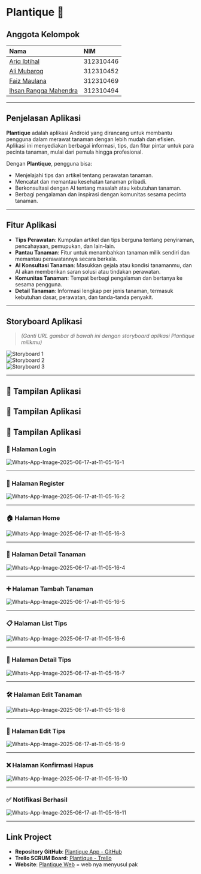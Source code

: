 # Plantique 🌿

## Anggota Kelompok
| Nama | NIM |
|:-----------------------------|:------------|
| [Ariq Ibtihal](https://github.com/ariq190505) | 312310446 |
| [Ali Mubaroq](https://github.com/alimubaroq) | 312310452 |
| [Faiz Maulana](https://github.com/PaisMaulanaaa) | 312310469 |
| [Ihsan Rangga Mahendra](https://github.com/IHSANRANGGAMAHENDRA) | 312310494 |

---

## Penjelasan Aplikasi
**Plantique** adalah aplikasi Android yang dirancang untuk membantu pengguna dalam merawat tanaman dengan lebih mudah dan efisien. Aplikasi ini menyediakan berbagai informasi, tips, dan fitur pintar untuk para pecinta tanaman, mulai dari pemula hingga profesional.  

Dengan **Plantique**, pengguna bisa:
- Menjelajahi tips dan artikel tentang perawatan tanaman.
- Mencatat dan memantau kesehatan tanaman pribadi.
- Berkonsultasi dengan AI tentang masalah atau kebutuhan tanaman.
- Berbagi pengalaman dan inspirasi dengan komunitas sesama pecinta tanaman.

---

## Fitur Aplikasi
- **Tips Perawatan**: Kumpulan artikel dan tips berguna tentang penyiraman, pencahayaan, pemupukan, dan lain-lain.
- **Pantau Tanaman**: Fitur untuk menambahkan tanaman milik sendiri dan memantau perawatannya secara berkala.
- **AI Konsultasi Tanaman**: Masukkan gejala atau kondisi tanamanmu, dan AI akan memberikan saran solusi atau tindakan perawatan.
- **Komunitas Tanaman**: Tempat berbagi pengalaman dan bertanya ke sesama pengguna.
- **Detail Tanaman**: Informasi lengkap per jenis tanaman, termasuk kebutuhan dasar, perawatan, dan tanda-tanda penyakit.

---

## Storyboard Aplikasi  
> *(Ganti URL gambar di bawah ini dengan storyboard aplikasi Plantique milikmu)*

![Storyboard 1](https://i.ibb.co/BFXBs4Y/Whats-App-Image-2025-05-07-at-18-37-00.jpg)  
![Storyboard 2](https://i.ibb.co/pcnvLrG/Cuplikan-layar-2025-05-07-182727.png)  
![Storyboard 3](https://i.ibb.co/YFSCpgXG/Whats-App-Image-2025-05-07-at-18-36-29.jpg)

---

## 📱 Tampilan Aplikasi

## 📱 Tampilan Aplikasi

## 📱 Tampilan Aplikasi

### 🔐 Halaman Login  
![Whats-App-Image-2025-06-17-at-11-05-16-1](https://i.ibb.co/PZtxHdJ/Whats-App-Image-2025-06-17-at-11-05-16-1.jpg)

---

### 📝 Halaman Register  
![Whats-App-Image-2025-06-17-at-11-05-16-2](https://i.ibb.co/Mn0k6sb/Whats-App-Image-2025-06-17-at-11-05-16-2.jpg)

---

### 🏠 Halaman Home  
![Whats-App-Image-2025-06-17-at-11-05-16-3](https://i.ibb.co/X2j6M4R/Whats-App-Image-2025-06-17-at-11-05-16-3.jpg)

---

### 📄 Halaman Detail Tanaman  
![Whats-App-Image-2025-06-17-at-11-05-16-4](https://i.ibb.co/zZgqBBR/Whats-App-Image-2025-06-17-at-11-05-16-4.jpg)

---

### ➕ Halaman Tambah Tanaman  
![Whats-App-Image-2025-06-17-at-11-05-16-5](https://i.ibb.co/tHx2BYk/Whats-App-Image-2025-06-17-at-11-05-16-5.jpg)

---

### 📋 Halaman List Tips  
![Whats-App-Image-2025-06-17-at-11-05-16-6](https://i.ibb.co/BgYrjDF/Whats-App-Image-2025-06-17-at-11-05-16-6.jpg)

---

### 📂 Halaman Detail Tips  
![Whats-App-Image-2025-06-17-at-11-05-16-7](https://i.ibb.co/ZKwfnDr/Whats-App-Image-2025-06-17-at-11-05-16-7.jpg)

---

### 🛠️ Halaman Edit Tanaman  
![Whats-App-Image-2025-06-17-at-11-05-16-8](https://i.ibb.co/2NYrFc4/Whats-App-Image-2025-06-17-at-11-05-16-8.jpg)

---

### 🧾 Halaman Edit Tips  
![Whats-App-Image-2025-06-17-at-11-05-16-9](https://i.ibb.co/wKHrsdc/Whats-App-Image-2025-06-17-at-11-05-16-9.jpg)

---

### ❌ Halaman Konfirmasi Hapus  
![Whats-App-Image-2025-06-17-at-11-05-16-10](https://i.ibb.co/WfT9JcD/Whats-App-Image-2025-06-17-at-11-05-16-10.jpg)

---

### ✅ Notifikasi Berhasil  
![Whats-App-Image-2025-06-17-at-11-05-16-11](https://i.ibb.co/n6R3b9X/Whats-App-Image-2025-06-17-at-11-05-16-11.jpg)

---

## Link Project
- **Repository GitHub**: [Plantique App - GitHub](https://github.com/PaisMaulanaaa/Plantique)
- **Trello SCRUM Board**: [Plantique - Trello](https://trello.com/b/t2hHKd97/plantique)
- **Website**: [Plantique Web]() = web nya menyusul pak
